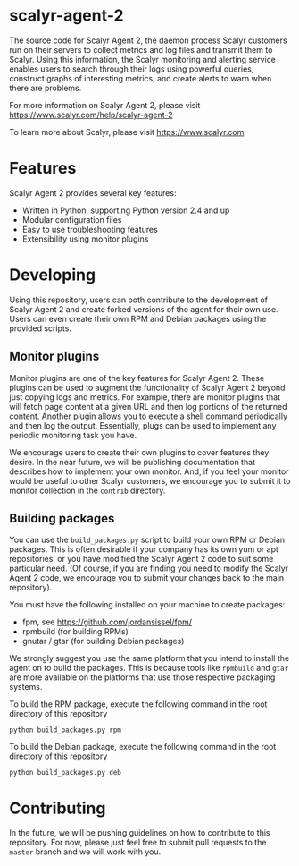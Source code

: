 scalyr-agent-2
==============

The source code for Scalyr Agent 2, the daemon process Scalyr customers run on their servers to collect metrics and log
files and transmit them to Scalyr.  Using this information, the Scalyr monitoring and alerting service enables users
to search through their logs using powerful queries, construct graphs of interesting metrics, and create alerts to
warn when there are problems.

For more information on Scalyr Agent 2, please visit https://www.scalyr.com/help/scalyr-agent-2

To learn more about Scalyr, please visit https://www.scalyr.com

Features
========

Scalyr Agent 2 provides several key features:

  * Written in Python, supporting Python version 2.4 and up
  * Modular configuration files
  * Easy to use troubleshooting features
  * Extensibility using monitor plugins

Developing
==========

Using this repository, users can both contribute to the development of Scalyr Agent 2 and create forked
versions of the agent for their own use.  Users can even create their own RPM and Debian packages using
the provided scripts.

## Monitor plugins

Monitor plugins are one of the key features for Scalyr Agent 2.  These plugins can be used to augment the
functionality of Scalyr Agent 2 beyond just copying logs and metrics.  For example, there are monitor plugins
that will fetch page content at a given URL and then log portions of the returned content.  Another plugin allows
you to execute a shell command periodically and then log the output.  Essentially, plugs can be used to implement
any periodic monitoring task you have.

We encourage users to create their own plugins to cover features they desire.  In the near future, we will be
publishing documentation that describes how to implement your own monitor.  And, if you feel your monitor would
be useful to other Scalyr customers, we encourage you to submit it to monitor collection in the `contrib` directory.

## Building packages

You can use the `build_packages.py` script to build your own RPM or Debian packages.  This is often desirable
if your company has its own yum or apt repositories, or you have modified the Scalyr Agent 2 code to suit
some particular need.  (Of course, if you are finding you need to modify the Scalyr Agent 2 code, we encourage you
to submit your changes back to the main repository).

You must have the following installed on your machine to create packages:

  * fpm, see https://github.com/jordansissel/fpm/
  * rpmbuild (for building RPMs)
  * gnutar / gtar (for building Debian packages)

We strongly suggest you use the same platform that you intend to install the agent on to build the packages.
This is because tools like `rpmbuild` and `gtar` are more available on the platforms that use those respective
packaging systems.


To build the RPM package, execute the following command in the root directory of this repository

    python build_packages.py rpm
    
To build the Debian package, execute the following command in the root directory of this repository

    python build_packages.py deb
  
Contributing
============

In the future, we will be pushing guidelines on how to contribute to this repository.  For now, please just
feel free to submit pull requests to the `master` branch and we will work with you.




